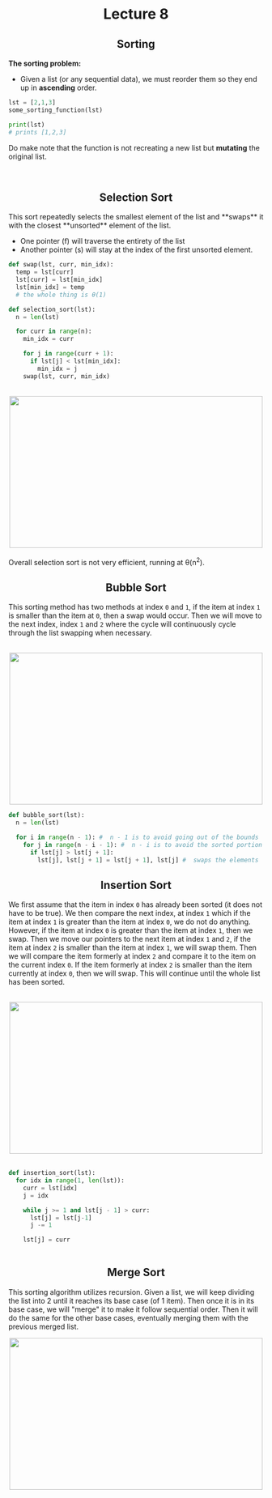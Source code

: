 <div align = "center" >

# Lecture 8
## Sorting
  
</div>

**The sorting problem:**
- Given a list (or any sequential data), we must reorder them so they end up in **ascending** order.

```python
lst = [2,1,3]
some_sorting_function(lst)

print(lst)
# prints [1,2,3]
```
Do make note that the function is not recreating a new list but **mutating** the original list. 

</br> 

<div align = "center">
  
## Selection Sort

</div>
This sort repeatedly selects the smallest element of the list and **swaps** it with the closest **unsorted** element of the list. 

- One pointer (f) will traverse the entirety of the list
- Another pointer (s) will stay at the index of the first unsorted element.

```python
def swap(lst, curr, min_idx):
  temp = lst[curr]
  lst[curr] = lst[min_idx]
  lst[min_idx] = temp
  # the whole thing is θ(1)

def selection_sort(lst):
  n = len(lst)

  for curr in range(n):
    min_idx = curr

    for j in range(curr + 1):
      if lst[j] < lst[min_idx]:
        min_idx = j
    swap(lst, curr, min_idx)
```
</br>

<div align = "center">

<img src="https://miro.medium.com/v2/resize:fit:1400/1*5WXRN62ddiM_Gcf4GDdCZg.gif" width = "500" height = "300"/>
  
</div>

</br>
Overall selection sort is not very efficient, running at θ(n<sup>2</sup>). 

<div align = "center">
  
## Bubble Sort

</div>

This sorting method has two methods at index `0` and `1`, if the item at index `1` is smaller than the item at `0`, then a swap would occur. Then we will move to the next index, index `1` and `2` where the cycle will continuously cycle through the list swapping when necessary. 

</br>

<div align = "center">
  <img src="https://miro.medium.com/v2/resize:fit:1000/0*nh6F_qERbgD3xmV-.gif" width = "500" height = "300"/>
</div>

```python
def bubble_sort(lst):
  n = len(lst)

  for i in range(n - 1): #  n - 1 is to avoid going out of the bounds
    for j in range(n - i - 1): #  n - i is to avoid the sorted portion and the -1 is to go out of the bounds
      if lst[j] > lst[j + 1]:
        lst[j], lst[j + 1] = lst[j + 1], lst[j] #  swaps the elements

```
<div align = "center">

## Insertion Sort

</div>

We first assume that the item in index `0` has already been sorted (it does not have to be true). We then compare the next index, at index `1` which if the item at index `1` is greater than the item at index `0`, we do not do anything. However, if the item at index `0` is greater than the item at index `1`, then we swap. Then we move our pointers to the next item at index `1` and `2`, if the item at index `2` is smaller than the item at index `1`, we will swap them. Then we will compare the item formerly at index `2` and compare it to the item on the current index `0`. If the item formerly at index `2` is smaller than the item currently at index `0`, then we will swap. This will continue until the whole list has been sorted. 

</br>
<div align = "center">
<img src= "https://upload.wikimedia.org/wikipedia/commons/0/0f/Insertion-sort-example-300px.gif" width = "500" height = "300"/>
</div>
</br>

```python
def insertion_sort(lst):
  for idx in range(1, len(lst)):
    curr = lst[idx]
    j = idx

    while j >= 1 and lst[j - 1] > curr:
      lst[j] = lst[j-1]
      j -= 1

    lst[j] = curr
      
```

<div align = "center">

 ## Merge Sort
 
</div>

This sorting algorithm utilizes recursion. Given a list, we will keep dividing the list into 2 until it reaches its base case (of 1 item). Then once it is in its base case, we will "merge" it to make it follow sequential order. Then it will do the same for the other base cases, eventually merging them with the previous merged list. 

<div align = "center">
<img src="https://upload.wikimedia.org/wikipedia/commons/c/cc/Merge-sort-example-300px.gif" width = "500" height = "300">
</div>

